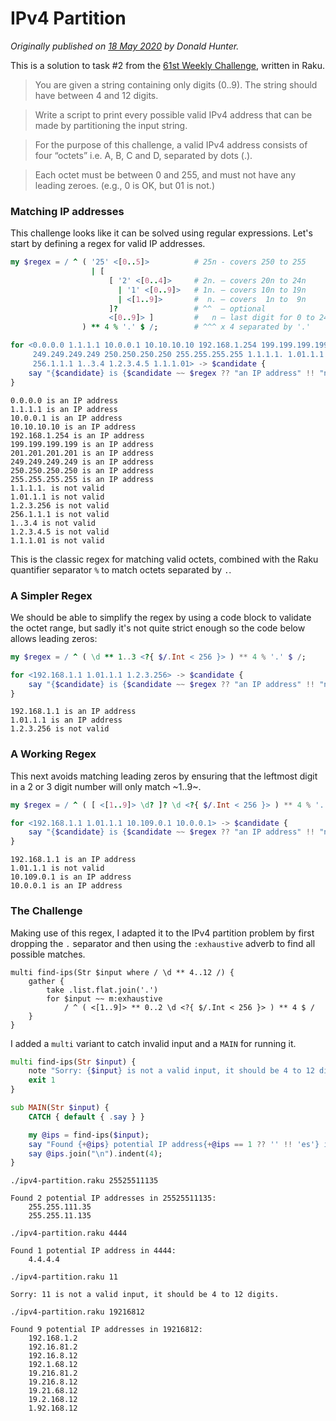 # IPv4 Partition

*Originally published on [18 May 2020](https://donaldh.wtf/2020/05/ipv4-partition/) by Donald Hunter.*

This is a solution to task #2 from the [61st Weekly Challenge](https://perlweeklychallenge.org/blog/perl-weekly-challenge-061/), written in Raku.

> You are given a string containing only digits (0..9). The string should have between 4 and 12
digits.

> Write a script to print every possible valid IPv4 address that can be made by partitioning the
input string.

> For the purpose of this challenge, a valid IPv4 address consists of four “octets” i.e. A, B, C
and D, separated by dots (.).

> Each octet must be between 0 and 255, and must not have any leading zeroes. (e.g., 0 is OK, but
01 is not.)

### Matching IP addresses

This challenge looks like it can be solved using regular expressions. Let's start by defining a
regex for valid IP addresses.

```` raku
my $regex = / ^ ( '25' <[0..5]>          # 25n - covers 250 to 255
                  | [
                      [ '2' <[0..4]>     # 2n. – covers 20n to 24n
                        | '1' <[0..9]>   # 1n. – covers 10n to 19n
                        | <[1..9]>       #  n. – covers  1n to  9n
                      ]?                 # ^^  – optional
                      <[0..9]> ]         #   n – last digit for 0 to 249
                ) ** 4 % '.' $ /;        # ^^^ x 4 separated by '.'

for <0.0.0.0 1.1.1.1 10.0.0.1 10.10.10.10 192.168.1.254 199.199.199.199 201.201.201.201
     249.249.249.249 250.250.250.250 255.255.255.255 1.1.1.1. 1.01.1.1 1.2.3.256
     256.1.1.1 1..3.4 1.2.3.4.5 1.1.1.01> -> $candidate {
    say "{$candidate} is {$candidate ~~ $regex ?? "an IP address" !! "not valid"}";
}
````

````
0.0.0.0 is an IP address
1.1.1.1 is an IP address
10.0.0.1 is an IP address
10.10.10.10 is an IP address
192.168.1.254 is an IP address
199.199.199.199 is an IP address
201.201.201.201 is an IP address
249.249.249.249 is an IP address
250.250.250.250 is an IP address
255.255.255.255 is an IP address
1.1.1.1. is not valid
1.01.1.1 is not valid
1.2.3.256 is not valid
256.1.1.1 is not valid
1..3.4 is not valid
1.2.3.4.5 is not valid
1.1.1.01 is not valid
````

This is the classic regex for matching valid octets, combined with the Raku quantifier separator `%` to match octets separated by `.`.

### A Simpler Regex

We should be able to simplify the regex by using a code block to validate the octet range, but sadly it's not quite strict enough so the code below allows leading zeros:

```` raku
my $regex = / ^ ( \d ** 1..3 <?{ $/.Int < 256 }> ) ** 4 % '.' $ /;

for <192.168.1.1 1.01.1.1 1.2.3.256> -> $candidate {
    say "{$candidate} is {$candidate ~~ $regex ?? "an IP address" !! "not valid"}";
}
````

````
192.168.1.1 is an IP address
1.01.1.1 is an IP address
1.2.3.256 is not valid
````

### A Working Regex

This next avoids matching leading zeros by ensuring that the leftmost digit in a 2 or 3 digit number will only match ~1..9~.

```` raku
my $regex = / ^ ( [ <[1..9]> \d? ]? \d <?{ $/.Int < 256 }> ) ** 4 % '.' $ /;

for <192.168.1.1 1.01.1.1 10.109.0.1 10.0.0.1> -> $candidate {
    say "{$candidate} is {$candidate ~~ $regex ?? "an IP address" !! "not valid"}";
}
````

````
192.168.1.1 is an IP address
1.01.1.1 is not valid
10.109.0.1 is an IP address
10.0.0.1 is an IP address
````

### The Challenge

Making use of this regex, I adapted it to the IPv4 partition problem by first dropping the `.` separator and then using the `:exhaustive` adverb to find all possible matches.

````
multi find-ips(Str $input where / \d ** 4..12 /) {
    gather {
        take .list.flat.join('.')
        for $input ~~ m:exhaustive
            / ^ ( <[1..9]> ** 0..2 \d <?{ $/.Int < 256 }> ) ** 4 $ /
    }
}
````

I added a `multi` variant to catch invalid input and a `MAIN` for running it.

```` raku
multi find-ips(Str $input) {
    note "Sorry: {$input} is not a valid input, it should be 4 to 12 digits.";
    exit 1
}

sub MAIN(Str $input) {
    CATCH { default { .say } }

    my @ips = find-ips($input);
    say "Found {+@ips} potential IP address{+@ips == 1 ?? '' !! 'es'} in {$input}:";
    say @ips.join("\n").indent(4);
}
````

````
./ipv4-partition.raku 25525511135
````

````
Found 2 potential IP addresses in 25525511135:
    255.255.111.35
    255.255.11.135
````


````
./ipv4-partition.raku 4444
````

````
Found 1 potential IP address in 4444:
    4.4.4.4
````

````
./ipv4-partition.raku 11
````

````
Sorry: 11 is not a valid input, it should be 4 to 12 digits.
````

````
./ipv4-partition.raku 19216812
````

````
Found 9 potential IP addresses in 19216812:
    192.168.1.2
    192.16.81.2
    192.16.8.12
    192.1.68.12
    19.216.81.2
    19.216.8.12
    19.21.68.12
    19.2.168.12
    1.92.168.12
````

